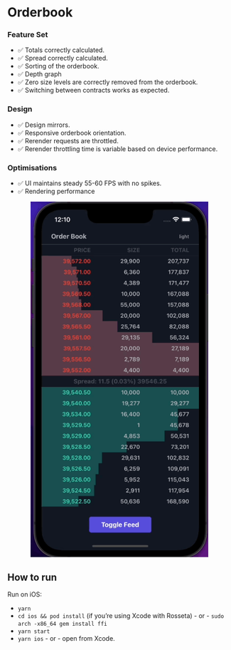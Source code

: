 # Orderbook

### Feature Set

- ✅  Totals correctly calculated.
- ✅  Spread correctly calculated.
- ✅  Sorting of the orderbook.
- ✅ Depth graph
- ✅  Zero size levels are correctly removed from the orderbook.
- ✅  Switching between contracts works as expected.

### Design

- ✅  Design mirrors.
- ✅  Responsive orderbook orientation.
- ✅  Rerender requests are throttled.
- ✅  Rerender throttling time is variable based on device performance.

### Optimisations

- ✅  UI maintains steady 55-60 FPS with no spikes.
- ✅  Rendering performance

<p align="center">
    <img src="https://github.com/skantus/alejo-07-03-22/blob/main/sources/iphone.gif" width="400"/>
</p>

## How to run

Run on iOS:

- `yarn`
- `cd ios && pod install` (if you’re using Xcode with Rosseta) - or - `sudo arch -x86_64 gem install ffi` 
- `yarn start`
- `yarn ios` - or - open from Xcode.
